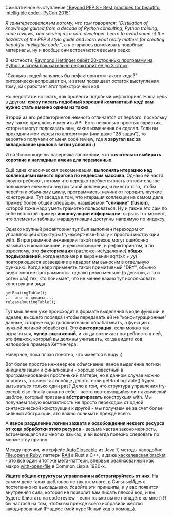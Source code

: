 Симпатичное выступление ["Beyond PEP 8 - Best practices for beautiful intelligible code - PyCon 2015"](https://www.youtube.com/watch?v=wf-BqAjZb8M).

*Я заинтересовался им потому, что там говорится: "Distillation of knowledge gained from a decade of Python consulting, Python training, code reviews, and serving as a core developer. Learn to avoid some of the hazards of the PEP 8 style guide and learn what really matters for creating beautiful intelligible code."*, а я стараюсь выискивать подобные материалы, ну и вообще они встречаются весьма редко.

В частности, [Raymond Hettinger берёт 20-строчную программу на Python и затем показательно рефакторит её до 3 строк](https://gist.github.com/Maecenas/5878ceee890a797ee6c9ad033a0ae0f1).

"Сколько людей занялись бы рефакторингом такого кода?" - риторически вопрошает он, и затем посвящает остаток выступления тому, как работает этот трёхстрочный код.

Но недостаточно знать, как провести подобный рефакторинг. Наша цель в другом: **сразу писать подобный хороший компактный код! вам нужно стать именно одним из таких**.

Второй из его рефакторингов немного отличается от первого, поскольку ему также пришлось изменить API. Есть несколько простых эвристик, которые могут подсказать вам, какие изменения он сделал. Если вы проходили мои курсы по алгоритмам (или даже "28 задач"), то вероятно получали от меня code review, где **я заругал вас за вкладывание циклов в ветки условий :)**

И на Ясном коде вы наверняка запомнили, что **желательно выбирать короткие и наглядные имена для переменных**.

Ещё одна классическая рекомендация: **выполнять итерацию над коллекциями вместо прогона по индексам массива**. Однако ей часто злоупотребляют, потому что нередко требуется знать относительное положение элемента внутри такой коллекции, и вместо того, чтобы перейти к обычному циклу, программисты начинают городить жуткие конструкции. Тут засада в том, что итерация коллекции на самом деле пример более общей операции, называемой **"слияние" (fusion)**, которой тоже надо уметь грамотно пользоваться. Ну и также это сам по себе неплохой пример **инкапсуляции информации**: скрыть тот момент, что элементы таблицы маршрутизации доступны напрямую по индексу.

Однако крупный рефакторинг тут был выполнен переходом от управляющей структуры try-except-else-finally к простой инструкции with. В программной инженерии такой переход могут ошибочно называть и композицией, и декомпозицией, и рефакторингом, а по взрослому, это **факторизация** (разложение/удаление) **общих подвыражений**, когда например в выражении sqrt(x*x + y*y) повторяющееся возведение в квадрат мы выносим в отдельную функцию. Когда надо применять такой примитивный "DRY", обычно видят многие программисты, однако резко меньше (в десятки, а то и сотни раз) тех, кто понимает, что не менее важно тут использовать конструкции вида
```
getRoutingTable();
... что-то делаем ...
releaseRoutingTable();
```
Тут мышление уже происходит в формате выделения в коде функции, в идеале, высшего порядка (чтобы передавать ей не "конфигурационные" данные, которые надо дополнительно обрабатывать, а функции с нужной логикой обработки). Это **факторизация**, если можно так выразиться, **супер-выражений**, и когда возникает потребность в ней, это флажок, который вы должны учитывать, когда видите код наподобие примера Хеттингера.

Наверное, пока плохо понятно, что имеется в виду :)

Вот более простое инженерное объяснение: явное выделение логики инициализации и финализации - хорошо известный в программировании простенький паттерн, но в данном случае можно спросить, а зачем так вообще делать, если getRoutingTable() будет вызываться только один раз? Дело в том, что структура управления try-except-else-finally сама по себе - часто повторяющийся синтаксический шаблон, который призвана **абстрагировать** конструкция with. Мы получаем такую компактность не просто переходом от одной синтаксической конструкции к другой - мы получаем её за счет более сильной абстракции, это важно понимать прежде всего.

А **явное разделение логики захвата и освобождения некоего ресурса от кода обработки этого ресурса** - весьма частая закономерность, встречающаяся во многих языках, и ей всегда полезно следовать по множеству причин.

Между прочим, интерфейс [AutoCloseable](https://docs.oracle.com/javase/tutorial/essential/exceptions/tryResourceClose.html) из Java 7, методы наподобие [File.open в Ruby](https://ruby-doc.org/core-2.2.0/File.html#method-c-open), паттерн [RAII](https://en.wikipedia.org/wiki/Resource_acquisition_is_initialization) в Rust и C++, и даже [хаскелевская bracket](https://hackage.haskell.org/package/base-4.10.0.0/docs/Control-Exception-Base.html#v:bracket) - это всё один и тот же мета-паттерн, впервые реализованный как макро [with-open-file](http://clhs.lisp.se/Body/m_w_open.htm) в Common Lisp в 1980-х.

**Ищите общие структуры управления и абстрагируйтесь от них**. На самом деле таких шаблонов не так уж много, в СильныхИдеях постепенно их выкладываю. Усвойте эти принципы, и у вас появится внутренняя сила, которая не позволит вам писать плохой код, и вы будете блистать на code review - если только вы не попадёте ко мне :) Я бы настоял на том, чтобы вы прежде всего исправили жёстко закодированный IP-адрес (мой курс Ясный код в помощь). 
